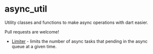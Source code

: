 # async_util
Utility classes and functions to make async operations with dart easier.

Pull requests are welcome!

* [Limiter](./doc/Limiter.md) - limits the number of async tasks that pending in the async 
            queue at a given time.